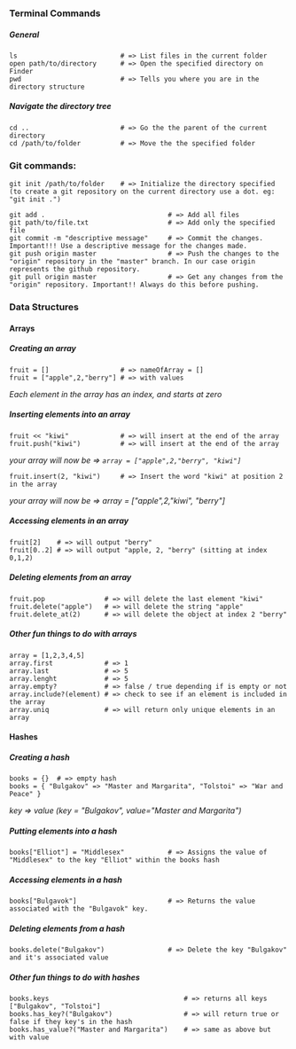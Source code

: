 ### Terminal Commands

##### General
```
ls                          # => List files in the current folder
open path/to/directory      # => Open the specified directory on Finder
pwd                         # => Tells you where you are in the directory structure
```

##### Navigate the directory tree
```
cd ..                       # => Go the the parent of the current directory
cd /path/to/folder          # => Move the the specified folder
```

### Git commands:

```
git init /path/to/folder    # => Initialize the directory specified (to create a git repository on the current directory use a dot. eg: "git init .")

git add .                               # => Add all files
git path/to/file.txt                    # => Add only the specified file
git commit -m "descriptive message"     # => Commit the changes. Important!!! Use a descriptive message for the changes made.
git push origin master                  # => Push the changes to the "origin" repository in the "master" branch. In our case origin represents the github repository.
git pull origin master                  # => Get any changes from the "origin" repository. Important!! Always do this before pushing.
```

### Data Structures

#### Arrays

##### Creating an array

```
fruit = []                  # => nameOfArray = []
fruit = ["apple",2,"berry"] # => with values
```
*Each element in the array has an index, and starts at zero*

##### Inserting elements into an array

```
fruit << "kiwi"             # => will insert at the end of the array
fruit.push("kiwi")          # => will insert at the end of the array
```
*your array will now be => ```array = ["apple",2,"berry", "kiwi"]```*

```
fruit.insert(2, "kiwi")     # => Insert the word "kiwi" at position 2 in the array
```
*your array will now be => array = ["apple",2,"kiwi", "berry"]*

##### Accessing elements in an array

```
fruit[2]    # => will output "berry"
fruit[0..2] # => will output "apple, 2, "berry" (sitting at index 0,1,2)
```

##### Deleting elements from an array
    
```    
fruit.pop               # => will delete the last element "kiwi"
fruit.delete("apple")   # => will delete the string "apple"
fruit.delete_at(2)      # => will delete the object at index 2 "berry"
```

##### Other fun things to do with arrays

```
array = [1,2,3,4,5]
array.first             # => 1
array.last              # => 5
array.lenght            # => 5
array.empty?            # => false / true depending if is empty or not
array.include?(element) # => check to see if an element is included in the array
array.uniq              # => will return only unique elements in an array
```

#### Hashes

##### Creating a hash

```
books = {}  # => empty hash
books = { "Bulgakov" => "Master and Margarita", "Tolstoi" => "War and Peace" }
```
*key => value (key = "Bulgakov", value="Master and Margarita")*

##### Putting elements into a hash

```
books["Elliot"] = "Middlesex"           # => Assigns the value of "Middlesex" to the key "Elliot" within the books hash
``` 

##### Accessing elements in a hash 

```
books["Bulgavok"]                       # => Returns the value associated with the "Bulgavok" key.
```
 

##### Deleting elements from a hash 

```
books.delete("Bulgakov")                # => Delete the key "Bulgakov" and it's associated value
```

##### Other fun things to do with hashes

```
books.keys                                  # => returns all keys ["Bulgakov", "Tolstoi"]
books.has_key?("Bulgakov")                  # => will return true or false if they key's in the hash
books.has_value?("Master and Margarita")    # => same as above but with value
```








